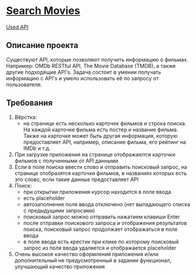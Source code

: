 # [Search Movies](https://atlasshd.github.io/searchMovies/)

[Used API](https://www.themoviedb.org/documentation/api)

## Описание проекта
Существуют API, которые позволяют получить информацию о фильмах. Например: OMDb RESTful API, The Movie Database (TMDB), a также другие подходящие API's. Задача состоит в умении получать информацию с API's и умело использовать её по запросу от пользователя.

## Требования
1. Вёрстка:
   - на странице есть несколько карточек фильмов и строка поиска. На каждой карточке фильма есть постер и название фильма. Также на карточке может быть другая информация, которую предоставляет API, например, описание фильма, его рейтинг на IMDb и т.д.
2. При загрузке приложения на странице отображаются карточки фильмов с полученными от API данными
3. Если в поле поиска ввести слово и отправить поисковый запрос, на странице отобразятся карточки фильмов, в названиях которых есть это слово, если такие данные предоставляет API
4. Поиск:
   - при открытии приложения курсор находится в поле ввода
   - есть placeholder
   - автозаполнение поля ввода отключено (нет выпадающего списка с предыдущими запросами)
   - поисковый запрос можно отправить нажатием клавиши Enter
   - после отправки поискового запроса и отображения результатов поиска, поисковый запрос продолжает отображаться в поле ввода
   - в поле ввода есть крестик при клике по которому поисковый запрос из поля ввода удаляется и отображается placeholder
5. Очень высокое качество оформления приложения и/или дополнительный не предусмотренный в задании функционал, улучшающий качество приложения
